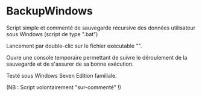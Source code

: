 # BackupWindows
Script simple et commenté de sauvegarde récursive des données utilisateur sous Windows (script de type ".bat")

Lancement par double-clic sur le fichier exécutable "".

Ouvre une console temporaire permettant de suivre le déroulement de la sauvegarde et de s'assurer de sa bonne exécution.

Testé sous Windows Seven Edition familiale.

(NB : Script volontairement "sur-commenté" !)
